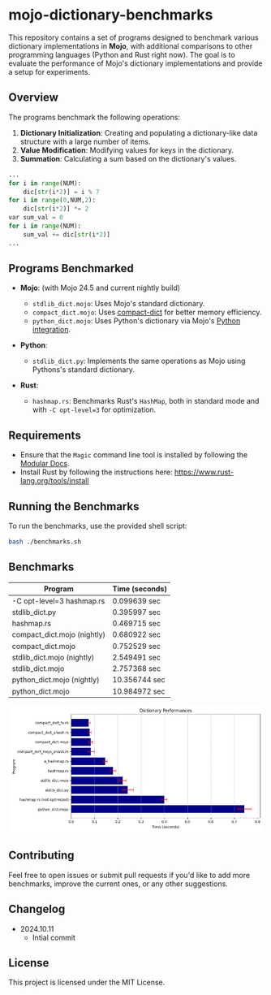 # mojo-dictionary-benchmarks

This repository contains a set of programs designed to benchmark various dictionary implementations in **Mojo**, with additional comparisons to other programming languages (Python and Rust right now). The goal is to evaluate the performance of Mojo's dictionary implementations and provide a setup for experiments.

## Overview

The programs benchmark the following operations:

1. **Dictionary Initialization**: Creating and populating a dictionary-like data structure with a large number of items.
2. **Value Modification**: Modifying values for keys in the dictionary.
3. **Summation**: Calculating a sum based on the dictionary's values.

```python
...
for i in range(NUM):
    dic[str(i*2)] = i % 7
for i in range(0,NUM,2):
    dic[str(i*2)] *= 2
var sum_val = 0
for i in range(NUM):
    sum_val += dic[str(i*2)]
...
```

## Programs Benchmarked

- **Mojo**: (with Mojo 24.5 and current nightly build)
  - `stdlib_dict.mojo`: Uses Mojo's standard dictionary.
  - `compact_dict.mojo`: Uses [compact-dict](https://github.com/mzaks/compact-dict) for better memory efficiency.
  - `python_dict.mojo`: Uses Python's dictionary via Mojo's [Python integration](https://docs.modular.com/mojo/manual/python/).
  

- **Python**:
  - `stdlib_dict.py`: Implements the same operations as Mojo using Pythons's standard dictionary.

- **Rust**: 
  - `hashmap.rs`: Benchmarks Rust's `HashMap`, both in standard mode and with `-C opt-level=3` for optimization.

## Requirements

- Ensure that the `Magic` command line tool is installed by following the [Modular Docs](https://docs.modular.com/magic).
- Install Rust by following the instructions here: <https://www.rust-lang.org/tools/install>

## Running the Benchmarks

To run the benchmarks, use the provided shell script:

```sh
bash ./benchmarks.sh
```

## Benchmarks

| Program | Time (seconds) |
|---------|----------------|
| -C opt-level=3 hashmap.rs | 0.099639 sec |
| stdlib_dict.py | 0.395997 sec |
| hashmap.rs | 0.469715 sec |
| compact_dict.mojo (nightly) | 0.680922 sec |
| compact_dict.mojo | 0.752529 sec |
| stdlib_dict.mojo (nightly) | 2.549491 sec |
| stdlib_dict.mojo | 2.757368 sec |
| python_dict.mojo (nightly) | 10.356744 sec |
| python_dict.mojo | 10.984972 sec |

![Chart](./results/benchmarks.png)

## Contributing

Feel free to open issues or submit pull requests if you'd like to add more benchmarks, improve the current ones, or any other suggestions.

## Changelog

- 2024.10.11
  - Intial commit

## License

This project is licensed under the MIT License.
